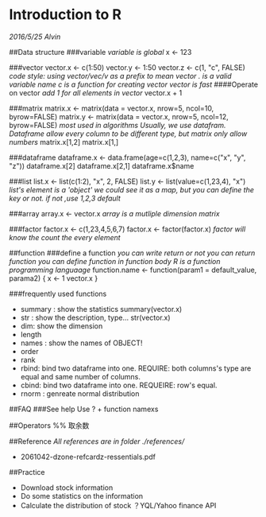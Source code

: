 # Introduction to R
*2016/5/25 Alvin*

##Data structure
###variable
*variable is global*
x <- 123

###vector
vector.x <- c(1:50)
vector.y <- 1:50
vector.z <- c(1, "c", FALSE)
*code style: using vector/vec/v as a prefix to mean vector*
*. is a valid variable name*
*c is a function for creating vector*
*vector is fast*
####Operate on vector
*add 1 for all elements in vector*
vector.x + 1



###matrix
matrix.x <- matrix(data = vector.x, nrow=5, ncol=10, byrow=FALSE)
matrix.y <- matrix(data = vector.x, nrow=5, ncol=12, byrow=FALSE)
*most used in algorithms*
*Usually, we use datafram. Dataframe allow every column to be
different type, but matrix only allow numbers*
matrix.x[1,2]
matrix.x[1,]



###dataframe
dataframe.x <- data.frame(age=c(1,2,3), name=c("x", "y", "z"))
dataframe.x[2]
dataframe.x[2,1]
dataframe.x$name

###list
list.x <- list(c(1:2), "x", 2, FALSE)
list.y <- list(value=c(1,23,4), "x")
*list's element is a 'object'*
*we could see it as a map, but you can define the key or not. if not
	,use 1,2,3 default*

###array
array.x <- vector.x
*array is a mutliple dimension matrix*

###factor
factor.x <- c(1,23,4,5,6,7)
factor.x <- factor(factor.x)
*factor will know the count the every element*


##function
###define a function
*you can write return or not*
*you can return function*
*you can define function in function body*
*R is a function programming languaage*
function.name <- function(param1 = default_value, parama2) {
	x <- 1
	vector.x
}


###frequently used functions
- summary : show the statistics
summary(vector.x)
- str : show the description, type...
str(vector.x)
- dim: show the dimension
- length
- names : show the names of OBJECT!
- order
- rank
- rbind: bind two dataframe into one. REQUIRE: both columns's type are
  equal and same number of columns.
- cbind: bind two dataframe into one. REQUEIRE: row's equal.
- rnorm : genreate normal distribution



##FAQ
###See help
Use ? + function namexs

##Operators
%% 取余数


##Reference
*All references are in folder ./references/*
- 2061042-dzone-refcardz-ressentials.pdf


##Practice
- Download stock information
- Do some statistics on the information
- Calculate the distribution of stock
？YQL/Yahoo finance API



